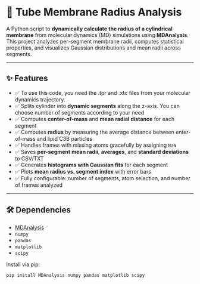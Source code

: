 
# 🧪 Tube Membrane Radius Analysis 

A Python script to **dynamically calculate the radius of a cylindrical membrane** from molecular dynamics (MD) simulations using **MDAnalysis**.  
This project analyzes per-segment membrane radii, computes statistical properties, and visualizes Gaussian distributions and mean radii across segments.

---

## ✨ Features
- ✅ To use this code, you need the .tpr and .xtc files from your molecular dynamics trajectory.
- ✅ Splits cylinder into **dynamic segments** along the z-axis. You can choose number of segments according to your need  
- ✅ Computes **center-of-mass** and **mean radial distance** for each segment  
- ✅ Computes **radius** by measuring the average distance between enter-of-mass and lipid C3B particles
- ✅ Handles frames with missing atoms gracefully by assigning `NaN`  
- ✅ Saves **per-segment mean radii**, **averages**, and **standard deviations** to CSV/TXT  
- ✅ Generates **histograms with Gaussian fits** for each segment  
- ✅ Plots **mean radius vs. segment index** with error bars  
- ✅ Fully configurable: number of segments, atom selection, and number of frames analyzed  

---

## 🛠️ Dependencies

- [MDAnalysis](https://www.mdanalysis.org/)  
- `numpy`  
- `pandas`  
- `matplotlib`  
- `scipy`  

Install via pip:

```bash
pip install MDAnalysis numpy pandas matplotlib scipy
